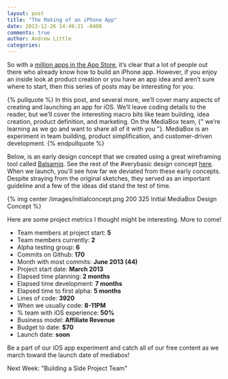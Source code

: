 ```yaml
---
layout: post
title: "The Making of an iPhone App"
date: 2013-12-26 14:49:21 -0400
comments: true
author: Andrew Little
categories: 
---
```


So with a [million apps in the App Store](http://www.theverge.com/2013/10/22/4866302/apple-announces-1-million-apps-in-the-app-store), it’s clear that a lot of people out there who already know how to build an iPhone app. However, if you enjoy an inside look at product creation or you have an app idea and aren’t sure where to start, then this series of posts may be interesting for you.

{% pullquote %}
In this post, and several more, we’ll cover many aspects of creating and launching an app for iOS. We’ll leave coding details to the reader, but we’ll cover the interesting macro bits like team building, idea creation, product definition, and marketing. On the MediaBox team, {" we’re learning as we go and want to share all of it with you "}. MediaBox is an experiment in team building, product simplification, and customer-driven development.
{% endpullquote %}

Below, is an early design concept that we created using a great wireframing tool called [Balsamiq](http://balsamiq.com/). See the rest of the #verybasic design concept [here](https://projects.invisionapp.com/share/HAEGQ7UT#/screens/6997123?maintainScrollPosition=false). When we launch, you'll see how far we deviated from these early concepts. Despite straying from the original sketches, they served as an important guideline and a few of the ideas did stand the test of time.

{% img center /images/initialconcept.png 200 325 Initial MediaBox Design Concept %}

Here are some project metrics I thought might be interesting. More to come!

   + Team members at project start: **5**
   + Team members currently: **2**
   + Alpha testing group: **6**
   + Commits on Github: **170**
   + Month with most commits: **June 2013 (44)**
   + Project start date: **March 2013**
   + Elapsed time planning: **2 months**
   + Elapsed time development: **7 months**
   + Elapsed time to first alpha: **5 months**
   + Lines of code: **3920**
   + When we usually code: **8-11PM**
   + % team with iOS experience: **50%**
   + Business model: **Affiliate Revenue**
   + Budget to date: **$70**
   + Launch date: **soon**


Be a part of our iOS app experiment and catch all of our free content as we march toward the launch date of mediabox!

Next Week: "Building a Side Project Team"
